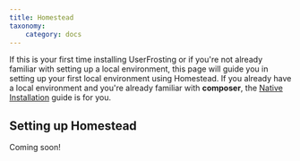 ```yaml
---
title: Homestead
taxonomy:
    category: docs
---
```


If this is your first time installing UserFrosting or if you're not already familiar with setting up a local environment, this page will guide you in setting up your first local environment using Homestead. If you already have a local environment and you're already familiar with **composer**, the [Native Installation](/installation/environment/native) guide is for you.

## Setting up Homestead
Coming soon!
